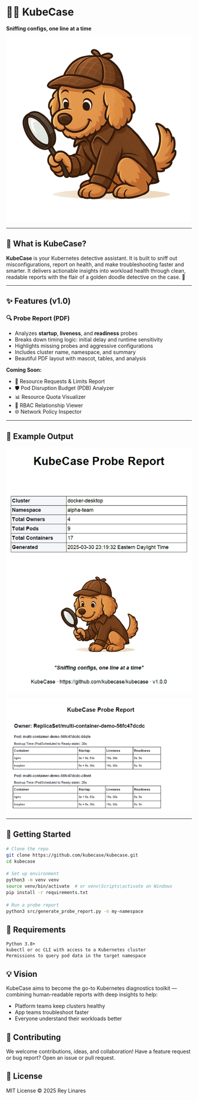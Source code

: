 # 🕵️‍♂️ KubeCase

**Sniffing configs, one line at a time**  

![KubeCase Mascot](mascot.png)

---

## 📌 What is KubeCase?

**KubeCase** is your Kubernetes detective assistant. It is built to sniff out misconfigurations, report on health, and make troubleshooting faster and smarter. It delivers actionable insights into workload health through clean, readable reports with the flair of a golden doodle detective on the case. 🐶

---

## ✨ Features (v1.0)

### 🔍 Probe Report (PDF)
- Analyzes **startup**, **liveness**, and **readiness** probes
- Breaks down timing logic: initial delay and runtime sensitivity
- Highlights missing probes and aggressive configurations
- Includes cluster name, namespace, and summary
- Beautiful PDF layout with mascot, tables, and analysis

**Coming Soon:**
- 🧠 Resource Requests & Limits Report
- 🛡️ Pod Disruption Budget (PDB) Analyzer
- 📊 Resource Quota Visualizer
- 🔐 RBAC Relationship Viewer
- 🌐 Network Policy Inspector

---

## 📸 Example Output

<p align="center">
  <img src="docs/images/example_probe_cover.png" width="600" alt="Probe Report Sample"/>
</p>
<p align="center">
  <img src="docs/images/example_probe_deployment.png?" width="600" alt="Probe Report Sample"/>
</p>

---

## 🚀 Getting Started

```bash
# Clone the repo
git clone https://github.com/kubecase/kubecase.git
cd kubecase

# Set up environment
python3 -m venv venv
source venv/bin/activate  # or venv\Scripts\activate on Windows
pip install -r requirements.txt

# Run a probe report
python3 src/generate_probe_report.py -n my-namespace
```

## 🧩 Requirements

    Python 3.8+
    kubectl or oc CLI with access to a Kubernetes cluster
    Permissions to query pod data in the target namespace

## 💡 Vision

KubeCase aims to become the go-to Kubernetes diagnostics toolkit — combining human-readable reports with deep insights to help:

  - Platform teams keep clusters healthy
  - App teams troubleshoot faster
  - Everyone understand their workloads better

## 👥 Contributing

We welcome contributions, ideas, and collaboration!
Have a feature request or bug report? Open an issue or pull request.

## 📄 License
MIT License © 2025 Rey Linares
